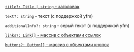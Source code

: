 [`title?: Title | string` - заголовок](?path=/story/информация--common-types&viewMode=docs#title---заголовок-блока)

`text?: string` - текст (с поддержкой yfm)

`additionalInfo?: string` - серый текст (с поддержкой yfm)

[`links?: Link[]` - массив с объектами ссылок](?path=/story/информация--common-types&viewMode=docs#link---ссылка)

[`buttons?: Button[]` - массив с объектами кнопок](?path=/story/информация--common-types&viewMode=docs#button---кнопка)
